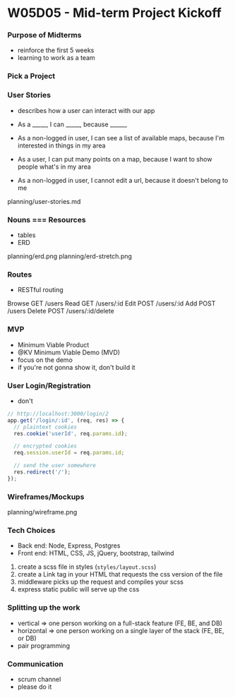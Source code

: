 # W05D05 - Mid-term Project Kickoff

### Purpose of Midterms
* reinforce the first 5 weeks
* learning to work as a team

### Pick a Project

### User Stories
* describes how a user can interact with our app
* As a _____, I can _____, because ______

* As a non-logged in user, I can see a list of available maps, because I'm interested in things in my area
* As a user, I can put many points on a map, because I want to show people what's in my area

* As a non-logged in user, I cannot edit a url, because it doesn't belong to me

planning/user-stories.md

### Nouns === Resources
* tables
* ERD

planning/erd.png
planning/erd-stretch.png

### Routes
* RESTful routing

Browse  GET   /users
Read    GET   /users/:id
Edit    POST  /users/:id
Add     POST  /users
Delete  POST  /users/:id/delete

### MVP
* Minimum Viable Product
* @KV Minimum Viable Demo (MVD)
* focus on the demo
* if you're not gonna show it, don't build it

### User Login/Registration
* don't

```js
// http://localhost:3000/login/2
app.get('/login/:id', (req, res) => {
  // plaintext cookies
  res.cookie('userId', req.params.id);

  // encrypted cookies
  req.session.userId = req.params.id;

  // send the user somewhere
  res.redirect('/');
});
```

### Wireframes/Mockups

planning/wireframe.png

### Tech Choices
* Back end: Node, Express, Postgres
* Front end: HTML, CSS, JS, jQuery, bootstrap, tailwind


1. create a scss file in styles (`styles/layout.scss`)
2. create a Link tag in your HTML that requests the css version of the file
3. middleware picks up the request and compiles your scss
4. express static public will serve up the css

### Splitting up the work
* vertical => one person working on a full-stack feature (FE, BE, and DB)
* horizontal => one person working on a single layer of the stack (FE, BE, or DB)
* pair programming

### Communication
* scrum channel
* please do it
